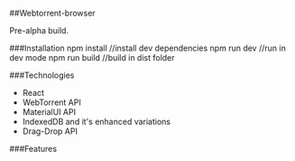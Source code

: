##Webtorrent-browser

Pre-alpha build.

###Installation
    npm install //install dev dependencies
    npm run dev //run in dev mode
    npm run build //build in dist folder
    
###Technologies
* React
* WebTorrent API
* MaterialUI API
* IndexedDB and it's enhanced variations
* Drag-Drop API

###Features
